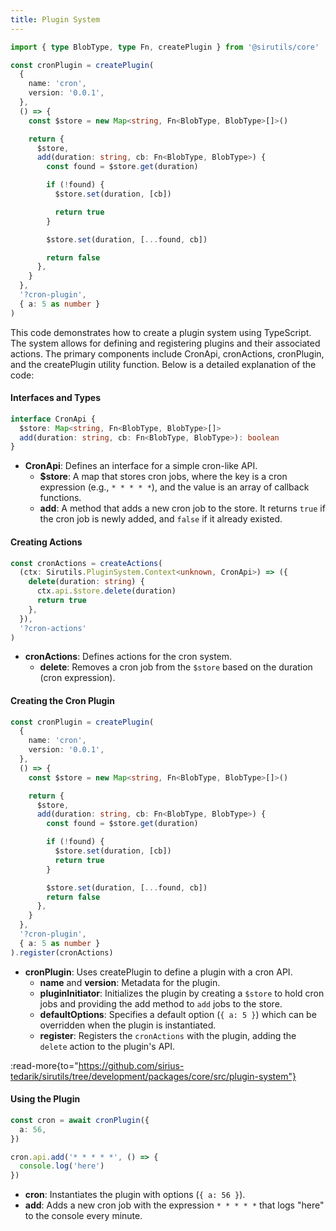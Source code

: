 ```yaml
---
title: Plugin System
---
```


```ts
import { type BlobType, type Fn, createPlugin } from '@sirutils/core'

const cronPlugin = createPlugin(
  {
    name: 'cron',
    version: '0.0.1',
  },
  () => {
    const $store = new Map<string, Fn<BlobType, BlobType>[]>()

    return {
      $store,
      add(duration: string, cb: Fn<BlobType, BlobType>) {
        const found = $store.get(duration)

        if (!found) {
          $store.set(duration, [cb])

          return true
        }

        $store.set(duration, [...found, cb])

        return false
      },
    }
  },
  '?cron-plugin',
  { a: 5 as number }
)
```

This code demonstrates how to create a plugin system using TypeScript. The system allows for defining and registering plugins and their associated actions. The primary components include CronApi, cronActions, cronPlugin, and the createPlugin utility function. Below is a detailed explanation of the code:

#### Interfaces and Types

```ts
interface CronApi {
  $store: Map<string, Fn<BlobType, BlobType>[]>
  add(duration: string, cb: Fn<BlobType, BlobType>): boolean
}
```

- **CronApi**: Defines an interface for a simple cron-like API.
  - **$store**: A map that stores cron jobs, where the key is a cron expression (e.g., `* * * * *`), and the value is an array of callback functions.
  - **add**: A method that adds a new cron job to the store. It returns `true` if the cron job is newly added, and `false` if it already existed.

#### Creating Actions
```ts
const cronActions = createActions(
  (ctx: Sirutils.PluginSystem.Context<unknown, CronApi>) => ({
    delete(duration: string) {
      ctx.api.$store.delete(duration)
      return true
    },
  }),
  '?cron-actions'
)
```

- **cronActions**: Defines actions for the cron system.
  - **delete**: Removes a cron job from the `$store` based on the duration (cron expression).

#### Creating the Cron Plugin
```ts
const cronPlugin = createPlugin(
  {
    name: 'cron',
    version: '0.0.1',
  },
  () => {
    const $store = new Map<string, Fn<BlobType, BlobType>[]>()

    return {
      $store,
      add(duration: string, cb: Fn<BlobType, BlobType>) {
        const found = $store.get(duration)

        if (!found) {
          $store.set(duration, [cb])
          return true
        }

        $store.set(duration, [...found, cb])
        return false
      },
    }
  },
  '?cron-plugin',
  { a: 5 as number }
).register(cronActions)
```

- **cronPlugin**: Uses createPlugin to define a plugin with a cron API.
  - **name** and **version**: Metadata for the plugin.
  - **pluginInitiator**: Initializes the plugin by creating a `$store` to hold cron jobs and providing the add method to `add` jobs to the store.
  - **defaultOptions**: Specifies a default option (`{ a: 5 }`) which can be overridden when the plugin is instantiated.
  - **register**: Registers the `cronActions` with the plugin, adding the `delete` action to the plugin's API.

:read-more{to="https://github.com/sirius-tedarik/sirutils/tree/development/packages/core/src/plugin-system"}

#### Using the Plugin

```ts
const cron = await cronPlugin({
  a: 56,
})

cron.api.add('* * * * *', () => {
  console.log('here')
})
```

- **cron**: Instantiates the plugin with options (`{ a: 56 }`).
- **add**: Adds a new cron job with the expression `* * * * *` that logs "here" to the console every minute.